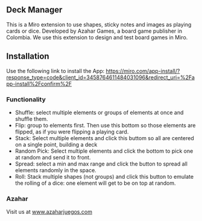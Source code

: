 ## Deck Manager

This is a Miro extension to use shapes, sticky notes and images as playing cards or dice.
Developed by Azahar Games, a board game publisher in Colombia. We use this extension to design and test board games in Miro.

## Installation
Use the following link to install the App:
https://miro.com/app-install/?response_type=code&client_id=3458764611484031096&redirect_uri=%2Fapp-install%2Fconfirm%2F

### Functionality

- Shuffle: select multiple elements or groups of elements at once and shuffle them.
- Flip: group to elements first. Then use this bottom so those elements are flipped, as if you were flipping a playing card.
- Stack: Select multiple elements and click this buttom so all are centered on a single point, building a deck
- Random Pick: Select multiple elements and click the bottom to pick one at random and send it to front.
- Spread: select a min and max range and click the button to spread all elements randomly in the space.
- Roll: Stack multiple shapes (not groups) and click this button to emulate the rolling of a dice: one element will get to be on top at random.


### Azahar

Visit us at www.azaharjuegos.com